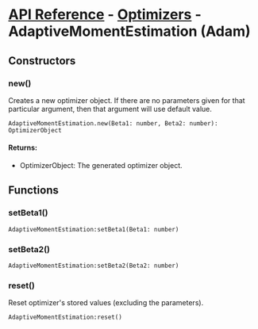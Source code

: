 # [API Reference](../../API.md) - [Optimizers](../Optimizers.md) - AdaptiveMomentEstimation (Adam)

## Constructors

### new()

Creates a new optimizer object. If there are no parameters given for that particular argument, then that argument will use default value.

```
AdaptiveMomentEstimation.new(Beta1: number, Beta2: number): OptimizerObject
```

#### Returns:

* OptimizerObject: The generated optimizer object.

## Functions

### setBeta1()

```
AdaptiveMomentEstimation:setBeta1(Beta1: number)
```

### setBeta2()

```
AdaptiveMomentEstimation:setBeta2(Beta2: number)
```

### reset()

Reset optimizer's stored values (excluding the parameters).

```
AdaptiveMomentEstimation:reset()
```



